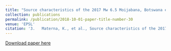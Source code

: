 ```yaml
---
title: "Source characteristics of the 2017 Mw 6.5 Moijabana, Botswana earthquake, a rare lower-crustal event within an ancient zone of weakness EPSL"
collection: publications
permalink: /publication/2018-10-01-paper-title-number-30
venue: 'EPSL'
citation: '3.	Materna, K., et al., Source characteristics of the 2017 Mw 6.5 Moijabana, Botswana earthquake, a rare lower-crustal event within an ancient zone of weakness EPSL'
---
```

[Download paper here](http://academicpages.github.io/files/paper2.pdf)
